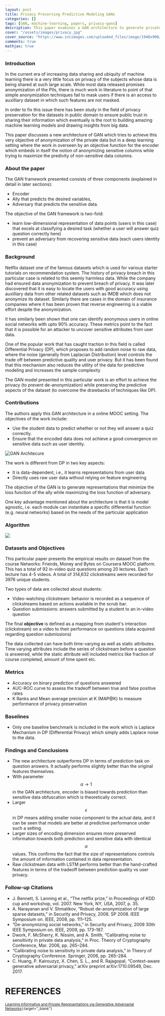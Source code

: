 ```yaml
---
layout: post
title: Privacy Preserving Predictive Modeling GANs
categories: []
tags: [GAN, machine-learning, papers, privacy-gans]
description: This paper examines a GAN architecture to generate private encodings by ensuring a three player min-max optimization that regulates information leakage.
cover: "/assets/images/privacy.jpg"
cover_source: "https://www.incimages.com/uploaded_files/image/1940x900/getty_468867139_157971.jpg"
comments: true
mathjax: true
---
```


### Introduction

In the current era of increasing data sharing and ubiquity of machine learning there is a very little focus on privacy of the subjects whose data is being shared at such large scale. While most data released promises anonymization of the PIIs, there is much work in literature to point of that simple anonymization techniques fail to mask users if there is an access to auxilliary dataset in which such features are not masked.

In order to fix this issue there has been study in the field of privacy preservation for the datasets in public domain to ensure public trust in sharing their information which eventually is the root to building amazing machine learning models and drawing insights from big data.

This paper discusses a new architecture of GAN which tries to achieve this very objective of anonymization of the private data but in a deep learning setting where the work in overseen by an objective function for the encoder which embeds in itself the notion of anonymizing sensitive columns while trying to maximize the predivity of non-sensitive data columns.

### About the paper

The GAN framework presented consists of three components (explained in detail in later sections):

- Encoder
- Ally that predicts the desired variables,
- Adversary that predicts the sensitive data.

The objective of the GAN framework is two-fold: 

- learn low-dimensional representation of data points (users in this case) that excels at  classifying a desired task (whether a user will answer quiz question correctly here)
- prevent an adversary from recovering sensitive data (each users identity in this case)

### Background 

Netflix dataset one of the famous datasets which is used for various starter tutorials on recommendation system. The history of privacy breach in this particular case is related to this seemly harmless data. While the company had ensured data anonymization to prevent breach of privacy. It was later discovered that it is easy to locate the users with good accuracy using auxilliary data from other related datasets such as IMDB which does not anonymize its dataset. Similarly there are cases in the domain of insurance companies where it has been proven that reverse engineering is a viable effort despite the anonymization.

It has similarly been shown that one can identify anonymous users in online social networks with upto 90% accuracy. These metrics point to the fact that it is possible for an attacker to uncover sensitive attributes from user data. 

One of the popular work that has caught traction in this field is called Differential Privacy (DP), which proposes to add random noise to raw data, where the noise (generally from Laplacian Distribution) level controls the trade off between predictive quality and user privacy. But it has been found that this mechanism also reduces the utility of the data for predictive modeling and increases the sample complexity 

The GAN model presented in this particular work is an effort to achieve the privacy (to prevent de-anonymization) while preserving the predictive aspects of the dataset (to overcome the drawbacks of techniques like DP).

### Contributions

The authors apply this GAN architecture in a online MOOC setting. The objectives of the work include:

- Use the student data to predict whether or not they will answer a quiz correctly.
- Ensure that the encoded data does not achieve a good convergence on sensitive data such as user identity.

![GAN Architecure](/assets/2019-10-14-learning-informative-and-private-representations/fig-1-gan-architecture.png?raw=true)

The work is different from DP in two key aspects:

- It is data-dependent, i.e., it learns representations from user data
- Directly uses raw user data without relying on feature engineering

The objective of the GAN is to generate representations that minimize the loss function of the ally while maximizing the loss function of adversary.

One key advantage mentioned about the architecture is that it is model agnostic, i.e. each module can instantiate a specific differential function (e.g. neural networks) based on the needs of the particular application

### Algorithm

![](/assets/2019-10-14-learning-informative-and-private-representations/fig-2-algorithm.png?raw=true)

### Datasets and Objectives

This particular paper presents the empirical results on dataset from the course Networks: Friends, Money and Bytes on Coursera MOOC platform. This has a total of 92 in-video quiz questions among 20 lectures. Each lecture has 4-5 videos. A total of 314,632 clickstreams were recorded for 3976 unique students. 

Two types of data are collected about students:
- Video-watching clickstream: behavior is recorded as a sequence of clickstreams based on actions available in the scrub bar.
- Question submissions: answers submitted by a student to an in-video question

The final **objective** is defined as a mapping from student's interaction (clickstream) on a video to their performance on questions (data acquired regarding question submissions)

The data collected can have both time-varying as well as static attributes. Time varying attributes include the series of clickstream before a question is answered, while the static attribute will included metrics like fraction of course completed, amount of time spent etc.

### Metrics

- Accuracy on binary prediction of questions answered
- AUC-ROC curve to assess the tradeoff between true and false positive rates
- K Ranks and Mean average precision at K (MAP@K) to measure performance of privacy preservation

### Baselines

- Only one baseline benchmark is included in the work which is Laplace Mechanism in DP (Differential Privacy) which simply adds Laplace noise to the data.

### Findings and Conclusions

- The new architecture outperforms DP in terms of prediction task on question answers. It actually performs slightly better than the original features themselves.
- With parameter $$\alpha \to 1$$ in the GAN architecture, encoder is biased towards prediction than sensitive data obfuscation which is theoretically correct.
- Larger $$\epsilon$$ in DP means adding smaller noise component to the actual data, and it can be seen that models are better at predictive performance under such a setting.
- Larger sizes of encoding dimension ensures more preserved information towards both prediction and sensitive data with identical $$\alpha$$ values. This confirms the fact that the size of representations controls the amount of information contained in data representation.
- Raw clickstream data with LSTM performs better than the hand-crafted features in terms of the tradeoff between prediction quality vs user privacy.

### Follow-up Citations

- J. Bennett, S. Lanning et al., “The netflix prize,” in Proceedings of KDD
cup and workshop, vol. 2007. New York, NY, USA, 2007, p. 35.
- A. Narayanan and V. Shmatikov, “Robust de-anonymization of large sparse datasets,” in Security and Privacy, 2008. SP 2008. IEEE Symposium on. IEEE, 2008, pp. 111–125.
- “De-anonymizing social networks,” in Security and Privacy, 2009
30th IEEE Symposium on. IEEE, 2009, pp. 173–187.
- Dwork, F. McSherry, K. Nissim, and A. Smith, “Calibrating noise
to sensitivity in private data analysis,” in Proc. Theory of Cryptography
Conference, Mar. 2006, pp. 265–284.
- “Calibrating noise to sensitivity in private data analysis,” in Theory of Cryptography Conference. Springer, 2006, pp. 265–284.
- C. Huang, P. Kairouzyz, X. Chen, S. L., and R. Rajagopal, “Context-aware generative adversarial privacy,” arXiv preprint arXiv:1710.09549, Dec. 2017.


# REFERENCES

<small>[Learning Informative and Private Representations via Generative Adversarial Networks](https://ieeexplore.ieee.org/stamp/stamp.jsp?tp=&arnumber=8622089&tag=1){:target="_blank"}</small>